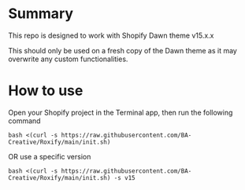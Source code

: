 # Summary
This repo is designed to work with Shopify Dawn theme v15.x.x

This should only be used on a fresh copy of the Dawn theme as it may overwrite any custom functionalities.

# How to use
Open your Shopify project in the Terminal app, then run the following command
```
bash <(curl -s https://raw.githubusercontent.com/BA-Creative/Roxify/main/init.sh)
```
OR use a specific version
```
bash <(curl -s https://raw.githubusercontent.com/BA-Creative/Roxify/main/init.sh) -s v15
```
